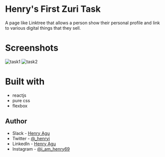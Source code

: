 # Henry's First Zuri Task

A page like Linktree that allows a person show their personal profile and link to various digital things that they sell.

# Screenshots
![task1](https://user-images.githubusercontent.com/74037448/198819192-7c4dbc72-dd81-4d03-90b5-8543e3b424a6.PNG)
![task2](https://user-images.githubusercontent.com/74037448/198819194-7e71ca8b-4824-423c-8276-9ce76ed8efa2.PNG)


# Built with
- reactjs
- pure css
- flexbox

## Author

- Slack - [Henry Agu](https://hng9.slack.com/aguhenrychuks)
- Twitter - [@\_henryi](https://www.twitter.com/_henryi)
- LinkedIn - [Henry Agu](https://www.linkedin.com/in/agu-henry-871a981b0)
- Instagram - [@i_am_henry69](https://instagram.com/i_am_henry69?igshid=YmMyMTA2M2Y=)
